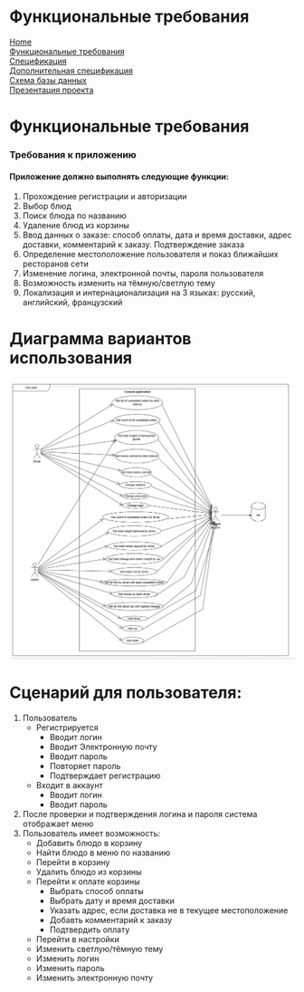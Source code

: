 # Функциональные требования

[Home](../index.md)    
[Функциональные требования](functionalRequirements.md)  
[Спецификация](specification.md)  
[Дополнительная спецификация](dopSpecification.md)   
[Схема базы данных](databaseSchema.md)  
[Презентация проекта](projectPresentation.md)          

# Функциональные требования

### Требования к приложению

#### Приложение должно выполнять следующие функции:
1. Прохождение регистрации и авторизации
2. Выбор блюд
3. Поиск блюда по названию
4. Удаление блюд из корзины
5. Ввод данных о заказе: способ оплаты, дата и время доставки, адрес доставки, комментарий к заказу. Подтверждение заказа
6. Определение местоположение пользователя и показ ближайших ресторанов сети
7. Изменение логина, электронной почты, пароля пользователя
8. Возможность изменить на тёмную/светлую тему
9. Локализация и интернационализация на 3 языках: русский, английский, французский

# Диаграмма вариантов использования
![use_case](https://github.com/fpmi-tp2024/tpmp-rvn-lab5-libra/blob/6ed8aa7117b954beda18f5ad4e92710aa1b4f257/UML%20diagrams/use_case.png?raw=true)

# Сценарий для пользователя:
1. Пользователь
   + Регистрируется
     * Вводит логин
     * Вводит Электронную почту
     * Вводит пароль
     * Повторяет пароль
     * Подтверждает регистрацию
   + Входит в аккаунт
     * Вводит логин
     * Вводит пароль
4. После проверки и подтверждения логина и пароля система отображает меню
5. Пользователь имеет возможность:
    * Добавить блюдо в корзину
    * Найти блюдо в меню по названию
    * Перейти в корзину
    * Удалить блюдо из корзины
    * Перейти к оплате корзины
      + Выбрать способ оплаты
      + Выбрать дату и время доставки
      + Указать адрес, если доставка не в текущее местоположение
      + Добавть комментарий к заказу
      + Подтвердить оплату  
    * Перейти в настройки
    * Изменить светлую/тёмную тему
    * Изменить логин
    * Изменить пароль
    * Изменить электронную почту
  
